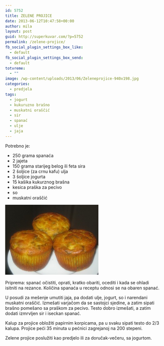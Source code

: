 ```yaml
---
id: 5752
title: ZELENE PROJICE
date: 2013-06-12T10:47:58+00:00
author: mila
layout: post
guid: http://superkuvar.com/?p=5752
permalink: /zelene-projice/
fb_social_plugin_settings_box_like:
  - default
fb_social_plugin_settings_box_send:
  - default
totvreme:
  - ""
image: /wp-content/uploads/2013/06/Zeleneprojice-940x198.jpg
categories:
  - predjela
tags:
  - jogurt
  - kukuruzno brašno
  - muskatni oraščić
  - sir
  - spanać
  - ulje
  - jaja
---
```

Potrebno je:

  * 250 grama spanaća
  * 2 jajeta
  * 150 grama starijeg belog ili feta sira
  * 2 šoljice (za crnu kafu) ulja
  * 3 šoljice jogurta
  * 15 kašika kukurznog brašna
  * kesica praška za pecivo
  * so
  * muskatni oraščić

<img class="alignnone size-medium wp-image-5754" src="/wp-content/uploads/2013/06/Zeleneprojice-300x225.jpg" alt="Zeleneprojice" width="300" height="225" /> 

Priprema: spanać očistiti, oprati, kratko obariti, ocediti i kada se ohladi isitniti na rezance. Količina spanaća u receptu odnosi se na obaren spanać.

U posudi za mešenje umutiti jaja, pa dodati ulje, jogurt, so i narendani muskatni oraščić. Izmešati varjačom da se sastojci sjedine, a zatim sipati brašno pomešano sa praškom za pecivo. Testo dobro izmešati, a zatim dodati izmrvljen sir i iseckan spanać.

Kalup za projice obložiti papirnim korpicama, pa u svaku sipati testo do 2/3 kalupa. Projice peći 35 minuta u pećnici zagrejanoj na 200 stepeni.

Zelene projice poslužiti kao predjelo ili za doručak-večeru, sa jogurtom.